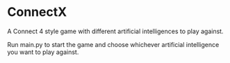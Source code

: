 # ConnectX
A Connect 4 style game with different artificial intelligences to play against.

Run main.py to start the game and choose whichever artificial intelligence you want to 
play against.
